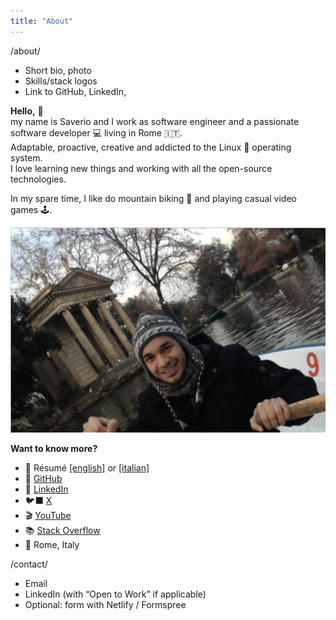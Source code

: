 ```yaml
---
title: "About"
---
```


/about/
- Short bio, photo
- Skills/stack logos
- Link to GitHub, LinkedIn,

**Hello,** 👋  
my name is Saverio and I work as software engineer and a passionate software developer 💻 living in Rome 🇮🇹.  
Adaptable, proactive, creative and addicted to the Linux 🐧 operating system.  
I love learning new things and working with all the open-source technologies.  

In my spare time, I like do mountain biking 🚴 and playing casual video games 🕹️.



![Saverio Ferrara](/assets/img/social-card.jpg)

**Want to know more?**

- 📄 Résumé [[english]](/timeline/) or [[italian]](/downloads/fsferrara-cv-it.pdf)
- 🐙 [GitHub](https://github.com/fsferrara)
- 💼 [LinkedIn](https://www.linkedin.com/in/fsferrara)
- 🐦‍⬛ [X](https://twitter.com/fsferrara)
- 🎬 [YouTube](https://www.youtube.com/@fferrara)
- 📚 [Stack Overflow](https://stackoverflow.com/users/729079/saverio-ferrara)
- 📍 Rome, Italy



/contact/
- Email
- LinkedIn (with “Open to Work” if applicable)
- Optional: form with Netlify / Formspree
